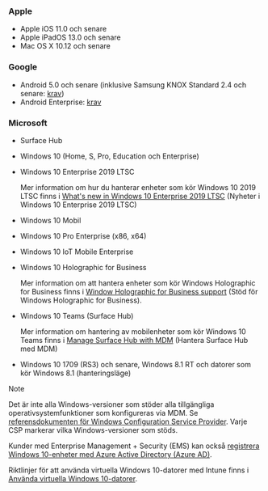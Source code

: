 

### <a name="apple"></a>Apple
- Apple iOS 11.0 och senare
- Apple iPadOS 13.0 och senare
- Mac OS X 10.12 och senare

### <a name="google"></a>Google
- Android 5.0 och senare (inklusive Samsung KNOX Standard 2.4 och senare: [krav](https://www.samsungknox.com/en/knox-platform/supported-devices/2.4+))
- Android Enterprise: [krav](https://support.google.com/work/android/topic/9428066)

### <a name="microsoft"></a>Microsoft

- Surface Hub
- Windows 10 (Home, S, Pro, Education och Enterprise)
- Windows 10 Enterprise 2019 LTSC

  Mer information om hur du hanterar enheter som kör Windows 10 2019 LTSC finns i [What's new in Windows 10 Enterprise 2019 LTSC](https://docs.microsoft.com/windows/whats-new/ltsc/whats-new-windows-10-2019) (Nyheter i Windows 10 Enterprise 2019 LTSC)
  
- Windows 10 Mobil
- Windows 10 Pro Enterprise (x86, x64)
- Windows 10 IoT Mobile Enterprise
- Windows 10 Holographic for Business

  Mer information om att hantera enheter som kör Windows Holographic for Business finns i [Window Holographic for Business support](../fundamentals/windows-holographic-for-business.md) (Stöd för Windows Holographic for Business).

- Windows 10 Teams (Surface Hub)

   Mer information om hantering av mobilenheter som kör Windows 10 Teams finns i [Manage Surface Hub with MDM](https://docs.microsoft.com/surface-hub/manage-settings-with-mdm-for-surface-hub) (Hantera Surface Hub med MDM)
- Windows 10 1709 (RS3) och senare, Windows 8.1 RT och datorer som kör Windows 8.1 (hanteringsläge)

> [!NOTE]
> Det är inte alla Windows-versioner som stöder alla tillgängliga operativsystemfunktioner som konfigureras via MDM. Se [referensdokumenten för Windows Configuration Service Provider](https://docs.microsoft.com/windows/configuration/provisioning-packages/how-it-pros-can-use-configuration-service-providers). Varje CSP markerar vilka Windows-versioner som stöds.

Kunder med Enterprise Management + Security (EMS) kan också [registrera Windows 10-enheter med Azure Active Directory (Azure AD)](/intune/windows-enroll).

Riktlinjer för att använda virtuella Windows 10-datorer med Intune finns i [Använda virtuella Windows 10-datorer](../fundamentals/windows-10-virtual-machines.md).

